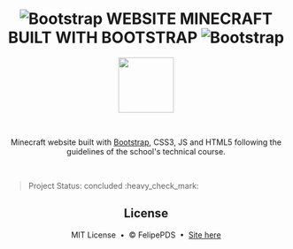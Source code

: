# <h1 align="center"><img src="https://github.com/FelipePDS/minecraft-in-bootstrap.github.io/blob/main/assets/images/icons/git-02.png" alt="Bootstrap"/> WEBSITE MINECRAFT BUILT WITH BOOTSTRAP <img src="https://github.com/FelipePDS/minecraft-in-bootstrap.github.io/blob/main/assets/images/icons/git-02.png" alt="Bootstrap"/></h1>
<p align="center"><img src="https://github.com/FelipePDS/minecraft-in-bootstrap.github.io/blob/main/assets/images/icons/favicon.png" width="100px"/></p> <br> 

<p align="center">Minecraft website built with <a href="https://getbootstrap.com/">Bootstrap</a>, CSS3, JS and HTML5 following the guidelines of the school's technical course.</p> <br>

<p align="right"><blockquote>Project Status: concluded :heavy_check_mark:</blockquote></p>

<h2 align="center">License</h2>
<p align="center">MIT License &nbsp;&bull;&nbsp; &copy; FelipePDS &nbsp;&bull;&nbsp; <a href="https://felipepds.github.io/bootstrap-site-minecraft.github.io/">Site here</a></p>

